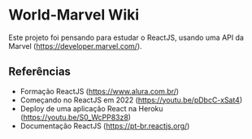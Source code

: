 # World-Marvel Wiki

Este projeto foi pensando para estudar o ReactJS, usando uma API da Marvel (https://developer.marvel.com/).




## Referências

- Formação ReactJS (https://www.alura.com.br/)
- Começando no ReactJS em 2022 (https://youtu.be/pDbcC-xSat4)
- Deploy de uma aplicação React na Heroku (https://youtu.be/S0_WcPP83z8)
- Documentação ReactJS (https://pt-br.reactjs.org/)
